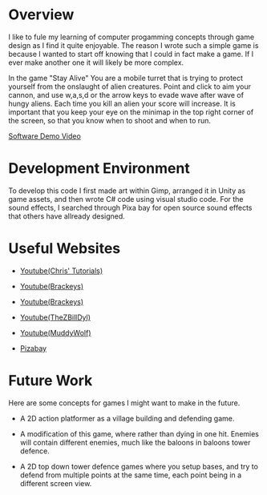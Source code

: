 # Overview

I like to fule my learning of computer progamming concepts through game design as I find it quite enjoyable. The reason I wrote such a simple game is because I wanted to start off knowing that I could in fact make a game. If I ever make another one it will likely be more complex. 

In the game "Stay Alive" You are a mobile turret that is trying to protect yourself from the onslaught of alien creatures. Point and click to aim your cannon, and use w,a,s,d or the arrow keys to evade wave after wave of hungy aliens. Each time you kill an alien your score will increase. It is important that you keep your eye on the minimap in the top right corner of the screen, so that you know when to shoot and when to run. 

[Software Demo Video](https://youtu.be/JVumE5USLXA)

# Development Environment

To develop this code I first made art within Gimp, arranged it in Unity as game assets, and then wrote C# code using visual studio code. For the sound effects, I searched through Pixa bay for open source sound effects that others have allready designed. 

# Useful Websites


* [Youtube(Chris' Tutorials)](https://www.youtube.com/watch?v=7iYWpzL9GkM&ab_channel=Chris%27Tutorials)
* [Youtube(Brackeys)](https://www.youtube.com/watch?v=whzomFgjT50&ab_channel=Brackeys)
* [Youtube(Brackeys)](https://www.youtube.com/watch?v=LNLVOjbrQj4&ab_channel=Brackeys)
* [Youtube(TheZBillDyl)](https://www.youtube.com/watch?v=LFe017d-S58)
* [Youtube(MuddyWolf)](https://www.youtube.com/watch?v=2PfJZtnfc_Q&ab_channel=MuddyWolf)

* [Pizabay](https://pixabay.com/sound-effects/search/gunshot/)


# Future Work

Here are some concepts for games I might want to make in the future. 

* A 2D action platformer as a village building and defending game. 

* A modification of this game, where rather than dying in one hit. Enemies will contain different enemies, much like the baloons in baloons tower defence. 

* A 2D top down tower defence games where you setup bases, and try to defend from multiple points at the same time, each point being in a different screen view. 